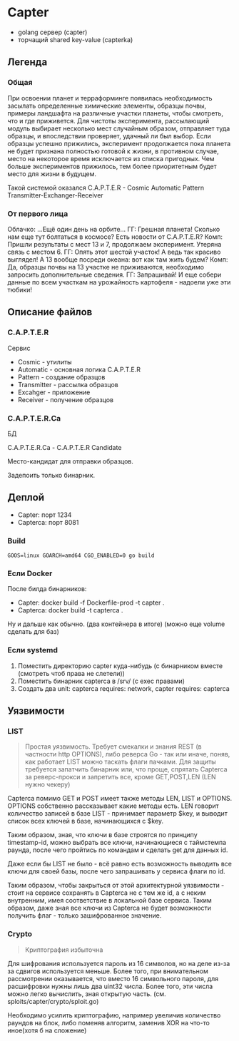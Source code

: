 # Capter

* golang сервер (capter)
* торчащий shared key-value (capterka)

## Легенда

### Общая

При освоении планет и терраформинге появилась необходимость засылать определенные химические элементы, образцы почвы, примеры ландшафта на различные участки планеты, чтобы смотреть, что и где приживется. Для чистоты эксперимента, рассылающий модуль выбирает несколько мест случайным образом, отправляет туда образцы, и впоследствии проверяет, удачный ли был выбор.
Если образцы успешно прижились, эксперимент продолжается пока планета не будет признана полностью готовой к жизни, в противном случае, место на некоторое время исключается из списка пригодных. Чем больше экспериментов прижилось, тем более приоритетным будет место для жизни в будущем.

Такой системой оказался  C.A.P.T.E.R - Cosmic Automatic Pattern Transmitter-Exchanger-Receiver

### От первого лица

Облачко: ...Ещё один день на орбите...
ГГ: Грешная планета! Сколько нам еще тут болтаться в космосе?
    Есть новости от C.A.P.T.E.R?
Комп: Пришли результаты с мест 13 и 7, продолжаем эксперимент.
    Утеряна связь с местом 6.
ГГ: Опять этот шестой участок! А ведь так красиво выглядел!
    А 13 вообще посреди океана: вот как там жить будем?
Комп: Да, образцы почвы на 13 участке не приживаются, необходимо запросить дополнительные сведения.
ГГ: Запрашивай! И еще собери данные по всем участкам на урожайность картофеля - надоели уже эти тюбики!


## Описание файлов

### C.A.P.T.E.R

Сервис

+ Cosmic - утилиты
+ Automatic - основная логика C.A.P.T.E.R
+ Pattern - создание образцов
+ Transmitter - рассылка образцов
+ Excahger - приложение
+ Receiver - получение образцов


### C.A.P.T.E.R.Сa

БД

C.A.P.T.E.R.Сa - C.A.P.T.E.R Candidate

Место-кандидат для отправки образцов.

Задепоить только бинарник.

## Деплой

+ Capter: порт 1234
+ Capterca: порт 8081

### Build

    GOOS=linux GOARCH=amd64 CGO_ENABLED=0 go build

### Если Docker

После билда бинарников:

+ Capter: docker build -f Dockerfile-prod -t capter .
+ Capterca: docker build -t capterca .

Ну и дальше как обычно. (два контейнера в итоге) (можно еще volume сделать для баз)

### Если systemd

1. Поместить директорию capter куда-нибудь (с бинарником вместе (смотреть чтоб права не слетели))
2. Поместить бинарник capterca в /srv/ (с exec правами)
3. Создать два unit: capterca requires: network, capter requires: capterca

## Уязвимости

### LIST

>Простая уязвимость.
> Требует смекалки и знания REST (в частности http OPTIONS), либо реверса Go - так или иначе, поняв, как работает LIST можно таскать флаги пачками. Для защиты требуется запатчить бинарник или, что проще, спрятать Capterca за реверс-прокси и запретить все, кроме GET,POST,LEN (LEN нужно чекеру)

Capterca помимо GET и POST имеет также методы LEN, LIST и OPTIONS.
OPTIONS собственно рассказывает какие методы есть. 
LEN говорит количество записей в базе
LIST - принимает параметр $key, и выводит список всех ключей в базе, начинающихся с $key.

Таким образом, зная, что ключи в базе строятся по принципу timestamp-id, можно выбрать все ключи, начинающиеся с таймстемпа раунда, после чего пройтись по командам и сделать get для данных id.

Даже если бы LIST не было - всё равно есть возможность выводить все ключи для своей базы, после чего запрашивать у сервиса флаги по id.

Таким образом, чтобы закрыться от этой архитектурной уязвимости - стоит на сервисе сохранять в Capterca не с тем же id, а с неким внутренним, имея соответствие в локальной базе сервиса. Таким образом, даже зная все ключи из Capterca не будет возможности получить флаг - только зашифрованное значение.

### Crypto

>Криптография избыточна

Для шифрования используется пароль из 16 символов, но на деле из-за за сдвигов используется меньше. Более того, при внимательном рассмотрении оказывается, что вместо 16 символьного пароля, для расшифровки нужны лишь два uint32 числа.
Более того, эти числа можно легко вычислить, зная открытую часть. (см. sploits/capter/crypto/sploit.go)

Необходимо усилить криптографию, например увеличив количество раундов на блок, либо поменяв алгоритм, заменив XOR на что-то иное(хотя б на сложение)
